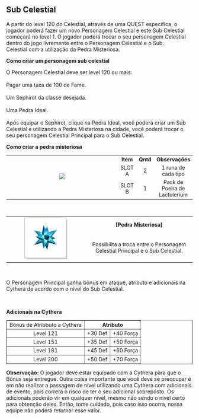 ## Sub Celestial

<html>
  <head>
    <meta charset="utf-8" />
    <meta name="viewport" content="width=device-width" />
  </head>
  <body>

<p>
A partir do level 120 do Celestial, através de uma QUEST específica, o jogador poderá fazer um novo Personagem Celestial e este Sub Celestial começará no level 1. O jogador poderá trocar o seu personagem Celestial dentro do jogo livremente entre o Personagem Celestial e o Sub.<br>
Celestial com a utilização da Pedra Misteriosa.
                        
</p>

<p><strong>Como criar um personagem sub celestial</strong></p>
<p>
O Personagem Celestial deve ser level 120 ou mais.<br><br>
Pagar uma taxa de 100 de Fame.<br><br>
Um Sephirot da classe desejada.<br><br>
Uma Pedra Ideal.<br><br>
Após equipar o Sephirot, clique na Pedra Ideal, você poderá criar um Sub Celestial e utilizando a Pedra Misteriosa na cidade, você poderá trocar o seu personagem Celestial Principal para o Sub Celestial.       
</p>

<p><strong>Como criar a pedra misteriosa</strong></p>

<table align="center" border="0" cellpadding="10" cellspacing="10"> 
	<tr>
		<td rowspan="3" align="center" width="400px">
<img src="https://github.com/RonierBastos/Coisas-de-Wyd/blob/master/Guias%20WYD%20BR/Avan%C3%A7ado/Itens-Ancient/1-files/wyd_img_combinacao_de_itens.jpg?raw=true"/></td>
		<td align="center"><strong>Item</strong></td>
		<td align="center"><strong>Qntd</strong></td>
		<td align="center"><strong>Observações</strong></td>
	</tr>
	<tr align="center">
		<td>SLOT A</td>
		<td>2</td>
		<td>1 runa de cada tipo</td>
	</tr>
	<tr align="center">
		<td>SLOT B</td>
		<td>1</td>
		<td>Pack de Poeira de Lactolerium</td>
	</tr>
</table>
<br>
<table align="center" border="0" cellpadding="10" cellspacing="10"> 
	<tr>
		<td rowspan="2" align="center" width="200px">
<img src="https://github.com/RonierBastos/Coisas-de-Wyd/blob/master/Guias%20WYD%20BR/Intermediario/Sub-Celestial/1-files/wyd_img_pedra_misteriosa.gif?raw=true"/></td>
		<td align="center"><strong>[Pedra Misteriosa]</strong></td>
	</tr>
	<tr align="center">
		<td>Possibilita a troca entre o Personagem Celestial Principal e o Sub Celestial.</td>
	</tr>
</table>
<br>
<p>
O Personagem Principal ganha bônus em ataque, atributo e adicionais na Cythera de acordo com o nível do Sub Celestial. 
</p><br>
<p><strong>Adicionais na Cythera</strong></p>
<table align="center" border="1" cellpadding="5" cellspacing="5"> 
	<tr>
		<td align="center">Bônus de Atribbuto a Cythera</td>
		<td align="center" colspan="2"><strong>Atributo</strong></td>
	</tr>
	<tr align="center">
		<td>Level 121</td>
		<td>+30 Def</td>
		<td>+40 Força</td>
	</tr>
	<tr align="center">
		<td>Level 151</td>
		<td>+35 Def</td>
		<td>+50 Força</td>
	</tr>
    <tr align="center">
		<td>Level 181</td>
		<td>+45 Def</td>
		<td>+60 Força</td>
	</tr>
        <tr align="center">
		<td>Level 200</td>
		<td>+50 Def</td>
		<td>+70 Força</td>
	</tr>
</table>
<p>
<strong>Observação:</strong> O jogador deve estar equipado com a Cythera para que o Bônus seja entregue.
Outra coisa importante que você deve se preocupar é em não realizar a passagem de nível utilizando uma Cythera com adicionais de evento, pois correrá o risco de ter o seu adicional sobreposto. Os adicionais poderão vir em qualquer nível, mesmo não sendo o nível certo para obtenção deles. Então, tome cuidado, pois caso isso ocorra, nossa equipe não poderá retornar esse valor.
</p>

  </body>
</html>
